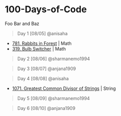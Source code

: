 # 100-Days-of-Code

Foo Bar and Baz 

> Day 1 [08/05] @anisaha 

- [781. Rabbits in Forest](https://leetcode.com/problems/rabbits-in-forest/description/) | Math
- [319. Bulb Switcher](https://leetcode.com/problems/bulb-switcher/description/) | Math

> Day 2 [08/06] @sharmanemo1994

> Day 3 [08/07] @anjana1909

> Day 4 [08/08] @anisaha

- [1071. Greatest Common Divisor of Strings](https://leetcode.com/problems/greatest-common-divisor-of-strings/description/) | String

> Day 5 [08/09] @sharmanemo1994

> Day 6 [08/10] @anjana1909

